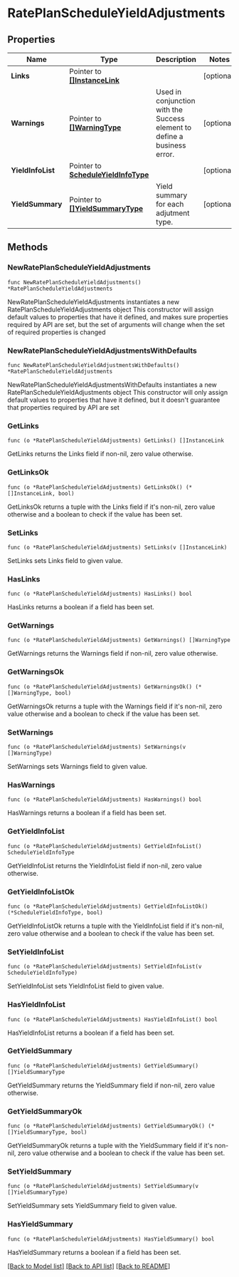 # RatePlanScheduleYieldAdjustments

## Properties

Name | Type | Description | Notes
------------ | ------------- | ------------- | -------------
**Links** | Pointer to [**[]InstanceLink**](InstanceLink.md) |  | [optional] 
**Warnings** | Pointer to [**[]WarningType**](WarningType.md) | Used in conjunction with the Success element to define a business error. | [optional] 
**YieldInfoList** | Pointer to [**ScheduleYieldInfoType**](ScheduleYieldInfoType.md) |  | [optional] 
**YieldSummary** | Pointer to [**[]YieldSummaryType**](YieldSummaryType.md) | Yield summary for each adjutment type. | [optional] 

## Methods

### NewRatePlanScheduleYieldAdjustments

`func NewRatePlanScheduleYieldAdjustments() *RatePlanScheduleYieldAdjustments`

NewRatePlanScheduleYieldAdjustments instantiates a new RatePlanScheduleYieldAdjustments object
This constructor will assign default values to properties that have it defined,
and makes sure properties required by API are set, but the set of arguments
will change when the set of required properties is changed

### NewRatePlanScheduleYieldAdjustmentsWithDefaults

`func NewRatePlanScheduleYieldAdjustmentsWithDefaults() *RatePlanScheduleYieldAdjustments`

NewRatePlanScheduleYieldAdjustmentsWithDefaults instantiates a new RatePlanScheduleYieldAdjustments object
This constructor will only assign default values to properties that have it defined,
but it doesn't guarantee that properties required by API are set

### GetLinks

`func (o *RatePlanScheduleYieldAdjustments) GetLinks() []InstanceLink`

GetLinks returns the Links field if non-nil, zero value otherwise.

### GetLinksOk

`func (o *RatePlanScheduleYieldAdjustments) GetLinksOk() (*[]InstanceLink, bool)`

GetLinksOk returns a tuple with the Links field if it's non-nil, zero value otherwise
and a boolean to check if the value has been set.

### SetLinks

`func (o *RatePlanScheduleYieldAdjustments) SetLinks(v []InstanceLink)`

SetLinks sets Links field to given value.

### HasLinks

`func (o *RatePlanScheduleYieldAdjustments) HasLinks() bool`

HasLinks returns a boolean if a field has been set.

### GetWarnings

`func (o *RatePlanScheduleYieldAdjustments) GetWarnings() []WarningType`

GetWarnings returns the Warnings field if non-nil, zero value otherwise.

### GetWarningsOk

`func (o *RatePlanScheduleYieldAdjustments) GetWarningsOk() (*[]WarningType, bool)`

GetWarningsOk returns a tuple with the Warnings field if it's non-nil, zero value otherwise
and a boolean to check if the value has been set.

### SetWarnings

`func (o *RatePlanScheduleYieldAdjustments) SetWarnings(v []WarningType)`

SetWarnings sets Warnings field to given value.

### HasWarnings

`func (o *RatePlanScheduleYieldAdjustments) HasWarnings() bool`

HasWarnings returns a boolean if a field has been set.

### GetYieldInfoList

`func (o *RatePlanScheduleYieldAdjustments) GetYieldInfoList() ScheduleYieldInfoType`

GetYieldInfoList returns the YieldInfoList field if non-nil, zero value otherwise.

### GetYieldInfoListOk

`func (o *RatePlanScheduleYieldAdjustments) GetYieldInfoListOk() (*ScheduleYieldInfoType, bool)`

GetYieldInfoListOk returns a tuple with the YieldInfoList field if it's non-nil, zero value otherwise
and a boolean to check if the value has been set.

### SetYieldInfoList

`func (o *RatePlanScheduleYieldAdjustments) SetYieldInfoList(v ScheduleYieldInfoType)`

SetYieldInfoList sets YieldInfoList field to given value.

### HasYieldInfoList

`func (o *RatePlanScheduleYieldAdjustments) HasYieldInfoList() bool`

HasYieldInfoList returns a boolean if a field has been set.

### GetYieldSummary

`func (o *RatePlanScheduleYieldAdjustments) GetYieldSummary() []YieldSummaryType`

GetYieldSummary returns the YieldSummary field if non-nil, zero value otherwise.

### GetYieldSummaryOk

`func (o *RatePlanScheduleYieldAdjustments) GetYieldSummaryOk() (*[]YieldSummaryType, bool)`

GetYieldSummaryOk returns a tuple with the YieldSummary field if it's non-nil, zero value otherwise
and a boolean to check if the value has been set.

### SetYieldSummary

`func (o *RatePlanScheduleYieldAdjustments) SetYieldSummary(v []YieldSummaryType)`

SetYieldSummary sets YieldSummary field to given value.

### HasYieldSummary

`func (o *RatePlanScheduleYieldAdjustments) HasYieldSummary() bool`

HasYieldSummary returns a boolean if a field has been set.


[[Back to Model list]](../README.md#documentation-for-models) [[Back to API list]](../README.md#documentation-for-api-endpoints) [[Back to README]](../README.md)


